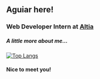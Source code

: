 <h2> Aguiar here! </h2>
<h3> Web Developer Intern at <a href="https://www.altia.es/es/altia">Altia </a></h3>

<h5> A little more about me... </h5>

<p align="left">
  <a href="https://github.com/aguiarsc?tab=repositories">
    <img src="https://readme.sainnhe.dev/api/top-langs/?username=aguiarsc&layout=compact&hide_progress=true&hide_border=true&border_radius=10&theme=github_dark&title_color=6cb6eb&text_color=c5cdd9&icon_color=d38aea&bg_color=333644" alt="Top Langs" />
  </a>
</p>

<h4>Nice to meet you!</h4>
